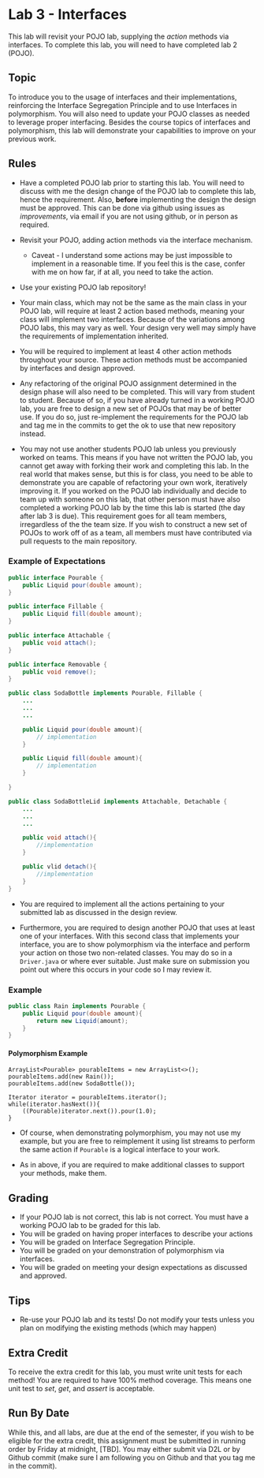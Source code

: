 # Lab 3 - Interfaces
This lab will revisit your POJO lab, supplying the *action* methods via interfaces. To complete this lab, you will need to have completed lab 2 (POJO).

## Topic
To introduce you to the usage of interfaces and their implementations, reinforcing the Interface Segregation Principle and to use Interfaces in polymorphism. You will also need to update your POJO classes as needed to leverage proper interfacing. Besides the course topics of interfaces and polymorphism, this lab will demonstrate your capabilities to improve on your previous work.


## Rules
* Have a completed POJO lab prior to starting this lab. You will need to discuss with me the design change of the POJO lab to complete this lab, hence the requirement. Also, **before** implementing the design the design must be approved. This can be done via github using issues as *improvements*, via email if you are not using github, or in person as required.  
* Revisit your POJO, adding action methods via the interface mechanism.
	* Caveat - I understand some actions may be just impossible to implement in a reasonable time. If you feel this
    	is the case, confer with me on how far, if at all, you need to take the action.

* Use your existing POJO lab repository!

* Your main class, which may not be the same as the main class in your POJO lab, will require at least 2 action based methods, meaning your class will implement two interfaces. Because of the variations among POJO labs, this may vary as well. Your design very well may simply have the requirements of implementation inherited.

* You will be required to implement at least 4 other action methods throughout your source. These action methods must be accompanied by interfaces and design approved.

* Any refactoring of the original POJO assignment determined in the design phase will also need to be completed. This will vary from student to student. Because of so, if you have already turned in a working POJO lab, you are free to design a new set of POJOs that may be of better use. If you do so, just re-implement the requirements for the POJO lab and tag me in the commits to get the ok to use that new repository instead.

* You may not use another students POJO lab unless you previously worked on teams. This means if you have not written the POJO lab, you cannot get away with forking their work and completing this lab. In the real world that makes sense, but this is for class, you need to be able to demonstrate you are capable of refactoring your own work, iteratively improving it. If you worked on the POJO lab individually and decide to team up with someone on this lab, that other person must have also completed a working POJO lab by the time this lab is started (the day after lab 3 is due). This requirement goes for all team members, irregardless of the the team size. If you wish to construct a new set of POJOs to work off of as a team, all members must have contributed via pull requests to the main repository.

### Example of Expectations

```java
public interface Pourable {
	public Liquid pour(double amount);
}

public interface Fillable {
	public Liquid fill(double amount);
}

public interface Attachable {
	public void attach();
}

public interface Removable {
	public void remove();
}

public class SodaBottle implements Pourable, Fillable {
	...
	...
	...

	public Liquid pour(double amount){
		// implementation
	}

	public Liquid fill(double amount){
		// implementation
	}

}

public class SodaBottleLid implements Attachable, Detachable {
	...
	...
	...

	public void attach(){
		//implementation
	}

	public vlid detach(){
		//implementation
	}
}
```

* You are required to implement all the actions pertaining to your submitted lab as discussed in the design review.

* Furthermore, you are required to design another POJO that uses at least one of your interfaces. With this second class that implements your interface, you are to show polymorphism via the interface and perform your action on those two non-related classes. You may do so in a `Driver.java` or where ever suitable. Just make sure on submission you
 point out where this occurs in your code so I may review it.


### Example

```java
public class Rain implements Pourable {
	public Liquid pour(double amount){
		return new Liquid(amount);
	}
}
```

#### Polymorphism Example

	ArrayList<Pourable> pourableItems = new ArrayList<>();
	pourableItems.add(new Rain());
	pourableItems.add(new SodaBottle());

	Iterator iterator = pourableItems.iterator();
	while(iterator.hasNext()){
		((Pourable)iterator.next()).pour(1.0);
	}

* Of course, when demonstrating polymorphism, you may not use my example, but you are free to reimplement it using list streams to perform the same action if `Pourable` is a logical interface to your work.


* As in above, if you are required to make additional classes to support your methods, make them.


## Grading
* If your POJO lab is not correct, this lab is not correct. You must have a working POJO lab to be graded for this lab.
* You will be graded on having proper interfaces to describe your actions
* You will be graded on Interface Segregation Principle.
* You will be graded on your demonstration of polymorphism via interfaces.
* You will be graded on meeting your design expectations as discussed and approved.

## Tips
* Re-use your POJO lab and its tests! Do not modify your tests unless you plan on modifying the existing methods (which may happen)

## Extra Credit
To receive the extra credit for this lab, you must write unit tests for each method! You are required to have 100% method coverage. This means one unit test to *set*, *get*, and *assert* is acceptable.


## Run By Date
While this, and all labs, are due at the end of the semester, if you wish to be eligible for the extra credit, this assignment must be submitted in running order by Friday at midnight, [TBD]. You may either submit via D2L or by Github commit (make sure I am following you on Github and that you tag me in the commit).
